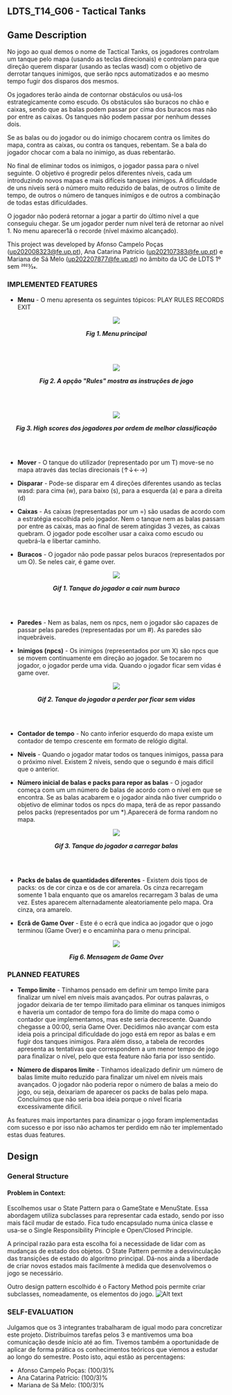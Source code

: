 ## LDTS_T14_G06 - Tactical Tanks

## Game Description

No jogo ao qual demos o nome de Tactical Tanks, os jogadores controlam um tanque pelo mapa (usando as teclas direcionais) e controlam para que direção querem disparar (usando as teclas wasd) com o objetivo de derrotar tanques inimigos, que serão npcs automatizados e ao mesmo tempo fugir dos disparos dos mesmos. 

Os jogadores terão ainda de contornar obstáculos ou usá-los estrategicamente como escudo. Os obstáculos são buracos no chão e caixas, sendo que as balas podem passar por cima dos buracos mas não por entre as caixas. Os tanques não podem passar por nenhum desses dois.

Se as balas ou do jogador ou do inimigo chocarem contra os limites do mapa, contra as caixas, ou contra os tanques, rebentam. Se a bala do jogador chocar com a bala no inimigo, as duas rebentarão.

No final de eliminar todos os inimigos, o jogador passa para o nível seguinte. O objetivo é progredir pelos diferentes níveis, cada um introduzindo novos mapas e mais difíceis tanques inimigos. A dificuldade de uns níveis será o número muito reduzido de balas, de outros o limite de tempo, de outros o número de tanques inimígos e de outros a combinação de todas estas dificuldades.

O jogador não poderá retornar a jogar a partir do último nível a que conseguiu chegar. Se um jogador perder num nível terá de retornar ao nível 1. No menu aparecer1á o recorde (nível máximo alcançado).

This project was developed by Afonso Campelo Poças (up202008323@fe.up.pt), Ana Catarina Patrício (up202107383@fe.up.pt) e Mariana de Sá Melo (up202207877@fe.up.pt) no âmbito da UC de LDTS 1º sem 2023⁄24.


### IMPLEMENTED FEATURES

- **Menu** - O menu apresenta os seguintes tópicos:
                                                    PLAY
                                                    RULES
                                                    RECORDS
                                                    EXIT

<p align="center" justify="center">
  <img src="docs/screenshots/menu principal.png"/>
</p>
<p align="center">
  <b><i>Fig 1. Menu principal </i></b>
</p>  

<br>
<br />

<p align="center" justify="center">
  <img src="docs/screenshots/rules.png"/>
</p>
<p align="center">
  <b><i>Fig 2. A opção "Rules" mostra as instruções de jogo </i></b>  
</p>  

<br>
<br />

<p align="center" justify="center">
  <img src="docs/screenshots/records.png"/>
</p>
<p align="center">
  <b><i>Fig 3. High scores dos jogadores por ordem de melhor classificação </i></b>
</p>

<br>
<br />

- **Mover** - O tanque do utilizador (representado por um T) move-se no mapa através das teclas direcionais (↑↓←→)

- **Disparar** - Pode-se disparar em 4 direções diferentes usando as teclas wasd: para cima (w), para baixo (s), para a esquerda (a) e para a direita (d)

- **Caixas** - As caixas (representadas por um =) são usadas de acordo com a estratégia escolhida pelo jogador. Nem o tanque nem as balas passam por entre as caixas, mas ao final de serem atingidas 3 vezes, as caixas quebram. O jogador pode escolher usar a caixa como escudo ou quebrá-la e libertar caminho.

- **Buracos** - O jogador não pode passar pelos buracos (representados por um O). Se neles cair, é game over.

<p align="center" justify="center">
  <img src="docs/gifs/cair buraco.gif"/>
</p>
<p align="center">
  <b><i>Gif 1. Tanque do jogador a cair num buraco </i></b>
</p>

<br>
<br />

- **Paredes** - Nem as balas, nem os npcs, nem o jogador são capazes de passar pelas paredes (representadas por um #). As paredes são inquebráveis.

- **Inimigos (npcs)** - Os inimigos (representados por um X) são npcs que se movem continuamente em direção ao jogador. Se tocarem no jogador, o jogador perde uma vida. Quando o jogador ficar sem vidas é game over.

<p align="center" justify="center">
  <img src="docs/gifs/perder vida.gif"/>
</p>
<p align="center">
  <b><i>Gif 2. Tanque do jogador a perder por ficar sem vidas </i></b>
</p>

<br>
<br />

- **Contador de tempo** - No canto inferior esquerdo do mapa existe um contador de tempo crescente em formato de relógio digital.

- **Níveis** - Quando o jogador matar todos os tanques inimigos, passa para o próximo nível. Existem 2 níveis, sendo que o segundo é mais dificil que o anterior.

- **Número inicial de balas e packs para repor as balas** - O jogador começa com um um número de balas de acordo com o nível em que se encontra. Se as balas acabarem e o jogador ainda não tiver cumprido o objetivo de eliminar todos os npcs do mapa, terá de as repor passando pelos packs (representados por um *).Aparecerá de forma random no mapa.

<p align="center" justify="center">
  <img src="docs/gifs/balas.gif"/>
</p>
<p align="center">
  <b><i>Gif 3. Tanque do jogador a carregar balas </i></b>
</p>

<br>
<br />

- **Packs de balas de quantidades diferentes** - Existem dois tipos de packs: os de cor cinza e os de cor amarela. Os cinza recarregam somente 1 bala enquanto que os amarelos recarregam 3 balas de uma vez. Estes aparecem alternadamente aleatoriamente pelo mapa. Ora cinza, ora amarelo.

- **Ecrã de Game Over** - Este é o ecrã que indica ao jogador que o jogo terminou (Game Over) e o encaminha para o menu principal.

<p align="center" justify="center">
  <img src="docs/screenshots/game over.png"/>
</p>
<p align="center">
  <b><i>Fig 6. Mensagem de Game Over</i></b>
</p>

### PLANNED FEATURES

- **Tempo limite** - Tínhamos pensado em definir um tempo limite para finalizar um nível em níveis mais avançados. Por outras palavras, o jogador deixaria de ter tempo ilimitado para eliminar os tanques inimigos e haveria um contador de tempo fora do limite do mapa como o contador que implementamos, mas este seria decrescente. Quando chegasse a 00:00, seria Game Over.
Decidimos não avançar com esta ideia pois a principal dificuldade do jogo está em repor as balas e em fugir dos tanques inimigos. Para além disso, a tabela de recordes apresenta as tentativas que correspondem a um menor tempo de jogo para finalizar o nível, pelo que esta feature não faria por isso sentido.

- **Número de disparos limite** - Tínhamos idealizado definir um número de balas limite muito reduzido  para finalizar um nível em níveis mais avançados. O jogador não poderia repor o número de balas a meio do jogo, ou seja, deixariam de aparecer os packs de balas pelo mapa. Concluímos que não seria boa ideia porque o nível ficaria excessivamente dificil.

As features mais importantes para dinamizar o jogo foram implementadas com sucesso e por isso não achamos ter perdido em não ter implementado estas duas features.






## Design

### General Structure
#### Problem in Context:

Escolhemos usar o State Pattern para o GameState e MenuState. Essa abordagem utiliza subclasses para representar cada estado, sendo por isso mais fácil mudar de estado. Fica tudo encapsulado numa única classe e usa-se o Single Responsibility Principle e Open/Closed Principle.

A principal razão para esta escolha foi a necessidade de lidar com as mudanças de estado dos objetos. O State Pattern permite a desvinculação das transições de estado do algoritmo principal. Dá-nos ainda a liberdade de criar novos estados mais facilmente à medida que desenvolvemos o jogo se necessário.

Outro design pattern escolhido é o Factory Method pois permite criar subclasses, nomeadamente, os elementos do jogo.
![Alt text](/docs/uml.jpg?raw=true)









### SELF-EVALUATION

Julgamos que os 3 integrantes trabalharam de igual modo para concretizar este projeto. Distribuímos tarefas pelos 3 e mantivemos uma boa comunicação desde início até ao fim. Tivemos também a oportunidade de aplicar de forma prática os conhecimentos teóricos que viemos a estudar ao longo do semestre.
Posto isto, aqui estão as percentagens:

- Afonso Campelo Poças: (100/3)%
- Ana Catarina Patrício: (100/3)%
- Mariana de Sá Melo: (100/3)%
